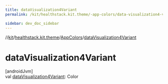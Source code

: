 ```yaml
---
title: dataVisualization4Variant
permalink: /kit/healthstack.kit.theme/-app-colors/data-visualization4-variant.html

sidebar: dev_doc_sidebar
---
```

//[kit](../../../kit.html)/[healthstack.kit.theme](../index.html)/[AppColors](index.html)/[dataVisualization4Variant](data-visualization4-variant.html)



# dataVisualization4Variant



[androidJvm]\
val [dataVisualization4Variant](data-visualization4-variant.html): Color





